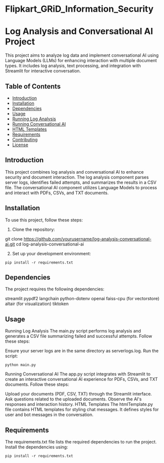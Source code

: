 # Flipkart_GRiD_Information_Security
# Log Analysis and Conversational AI Project

This project aims to analyze log data and implement conversational AI using Language Models (LLMs) for enhancing interaction with multiple document types. It includes log analysis, text processing, and integration with Streamlit for interactive conversation.

## Table of Contents

- [Introduction](#introduction)
- [Installation](#installation)
- [Dependencies](#dependencies)
- [Usage](#usage)
- [Running Log Analysis](#running-log-analysis)
- [Running Conversational AI](#running-conversational-ai)
- [HTML Templates](#html-templates)
- [Requirements](#requirements)
- [Contributing](#contributing)
- [License](#license)

## Introduction

This project combines log analysis and conversational AI to enhance security and document interaction. The log analysis component parses server logs, identifies failed attempts, and summarizes the results in a CSV file. The conversational AI component utilizes Language Models to process and interact with PDFs, CSVs, and TXT documents.

## Installation

To use this project, follow these steps:

1. Clone the repository:

git clone https://github.com/yourusername/log-analysis-conversational-ai.git
cd log-analysis-conversational-ai


2. Set up your development environment:
```
pip install -r requirements.txt
```

## Dependencies
The project requires the following dependencies:

streamlit
pypdf2
langchain
python-dotenv
openai
faiss-cpu (for vectorstore)
altair (for visualization)
tiktoken

## Usage
Running Log Analysis
The main.py script performs log analysis and generates a CSV file summarizing failed and successful attempts. Follow these steps:

Ensure your server logs are in the same directory as serverlogs.log.
Run the script:
```
python main.py
```

Running Conversational AI
The app.py script integrates with Streamlit to create an interactive conversational AI experience for PDFs, CSVs, and TXT documents. Follow these steps:

Upload your documents (PDF, CSV, TXT) through the Streamlit interface.
Ask questions related to the uploaded documents.
Observe the AI's responses and interaction history.
HTML Templates
The htmlTemplate.py file contains HTML templates for styling chat messages. It defines styles for user and bot messages in the conversation.

## Requirements
The requirements.txt file lists the required dependencies to run the project. Install the dependencies using:

```
pip install -r requirements.txt
```



